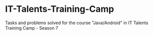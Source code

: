 # IT-Talents-Training-Camp
Tasks and problems solved for the course "Java/Android" in IT Talents Training Camp - Season 7
